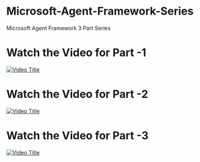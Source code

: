 # Microsoft-Agent-Framework-Series
Microsoft Agent Framework 3 Part Series

# Watch the Video for Part -1

[![Video Title](https://img.youtube.com/vi/HlW1tm0Q4hU/0.jpg)](https://www.youtube.com/watch?v=HlW1tm0Q4hU)


# Watch the Video for Part -2

[![Video Title](https://img.youtube.com/vi/2IMONMwaVgQ/0.jpg)](https://www.youtube.com/watch?v=2IMONMwaVgQ)


# Watch the Video for Part -3

[![Video Title](https://img.youtube.com/vi/fuP3Yiu0mCo/0.jpg)](https://www.youtube.com/watch?v=fuP3Yiu0mCo)
